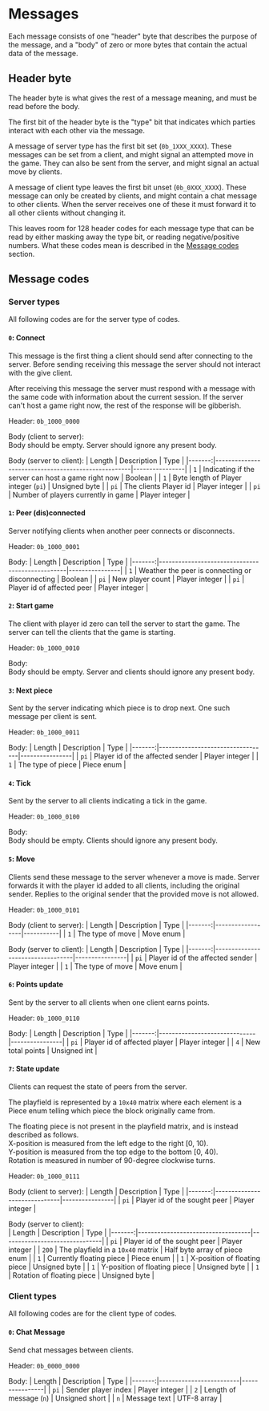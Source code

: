 # Messages

Each message consists of one "header" byte that describes the purpose of the
message, and a "body" of zero or more bytes that contain the actual data of the
message.

## Header byte

The header byte is what gives the rest of a message meaning, and must be read
before the body.

The first bit of the header byte is the "type" bit that indicates which parties
interact with each other via the message.

A message of server type has the first bit set (`0b_1XXX_XXXX`). These messages
can be set from a client, and might signal an attempted move in the game. They
can also be sent from the server, and might signal an actual move by clients.

A message of client type leaves the first bit unset (`0b_0XXX_XXXX`). These
message can only be created by clients, and might contain a chat message to
other clients. When the server receives one of these it must forward it to all
other clients without changing it.

This leaves room for 128 header codes for each message type that can be read by
either masking away the type bit, or reading negative/positive numbers. What
these codes mean is described in the [Message codes](#Message-codes) section.

## Message codes

### Server types

All following codes are for the server type of codes.

#### `0`: Connect

This message is the first thing a client should send after connecting to the
server. Before sending receiving this message the server should not interact
with the give client.

After receiving this message the server must respond with a message with the
same code with information about the current session. If the server can't host a
game right now, the rest of the response will be gibberish.

Header: `0b_1000_0000`

Body (client to server):  
Body should be empty. Server should ignore any present body.

Body (server to client):
| Length | Description                                        | Type           |
|-------:|----------------------------------------------------|----------------|
|    `1` | Indicating if the server can host a game right now | Boolean        |
|    `1` | Byte length of Player integer (`pi`)               | Unsigned byte  |
|   `pi` | The clients Player id                              | Player integer |
|   `pi` | Number of players currently in game                | Player integer |

#### `1`: Peer (dis)connected

Server notifying clients when another peer connects or disconnects.

Header: `0b_1000_0001`

Body:
| Length | Description                                     | Type           |
|-------:|-------------------------------------------------|----------------|
|    `1` | Weather the peer is connecting or disconnecting | Boolean        |
|   `pi` | New player count                                | Player integer |
|   `pi` | Player id of affected peer                      | Player integer |

#### `2`: Start game

The client with player id zero can tell the server to start the game. The server
can tell the clients that the game is starting.

Header: `0b_1000_0010`

Body:  
Body should be empty. Server and clients should ignore any present body.

#### `3`: Next piece

Sent by the server indicating which piece is to drop next. One such message per
client is sent.

Header: `0b_1000_0011`

Body:
| Length | Description                      | Type           |
|-------:|----------------------------------|----------------|
|   `pi` | Player id of the affected sender | Player integer |
|    `1` | The type of piece                | Piece enum     |

#### `4`: Tick

Sent by the server to all clients indicating a tick in the game.

Header: `0b_1000_0100`

Body:  
Body should be empty. Clients should ignore any present body.

#### `5`: Move

Clients send these message to the server whenever a move is made. Server
forwards it with the player id added to all clients, including the original
sender. Replies to the original sender that the provided move is not allowed.

Header: `0b_1000_0101`

Body (client to server):
| Length | Description      | Type      |
|-------:|------------------|-----------|
|    `1` | The type of move | Move enum |

Body (server to client):
| Length | Description                      | Type           |
|-------:|----------------------------------|----------------|
|   `pi` | Player id of the affected sender | Player integer |
|    `1` | The type of move                 | Move enum      |

#### `6`: Points update

Sent by the server to all clients when one client earns points.

Header: `0b_1000_0110`

Body:
| Length | Description                  | Type           |
|-------:|------------------------------|----------------|
|   `pi` | Player id of affected player | Player integer |
|    `4` | New total points             | Unsigned int   |

#### `7`: State update

Clients can request the state of peers from the server.

The playfield is represented by a `10x40` matrix where each element is a Piece
enum telling which piece the block originally came from.

The floating piece is not present in the playfield matrix, and is instead
described as follows.  
X-position is measured from the left edge to the right [0, 10).  
Y-position is measured from the top edge to the bottom [0, 40).  
Rotation is measured in number of 90-degree clockwise turns.

Header: `0b_1000_0111`

Body (client to server):
| Length | Description                  | Type           |
|-------:|------------------------------|----------------|
|   `pi` | Player id of the sought peer | Player integer |

Body (server to client):  
| Length | Description                       | Type                          |
|-------:|-----------------------------------|-------------------------------|
|   `pi` | Player id of the sought peer      | Player integer                |
|  `200` | The playfield in a `10x40` matrix | Half byte array of piece enum |
|    `1` | Currently floating piece          | Piece enum                    |
|    `1` | X-position of floating piece      | Unsigned byte                 |
|    `1` | Y-position of floating piece      | Unsigned byte                 |
|    `1` | Rotation  of floating piece       | Unsigned byte                 |

### Client types

All following codes are for the client type of codes.

#### `0`: Chat Message

Send chat messages between clients.

Header: `0b_0000_0000`

Body:
| Length | Description             | Type           |
|-------:|-------------------------|----------------|
|   `pi` | Sender player index     | Player integer |
|    `2` | Length of message (`n`) | Unsigned short |
|    `n` | Message text            | UTF-8 array    |
